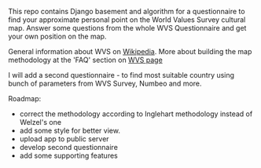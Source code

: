 This repo contains Django basement and algorithm for a questionnaire to find your approximate personal point on the World Values Survey cultural map. Answer some questions from the whole WVS Questionnaire and get your own position on the map.

General information about WVS on <a target="_blank" href="https://en.wikipedia.org/wiki/World_Values_Survey">Wikipedia</a>.
More about building the map methodology at the 'FAQ' section on <a target="_blank" href="http://www.worldvaluessurvey.org/WVSContents.jsp">WVS page</a>

I will add a second questionnaire - to find most suitable country using bunch of parameters from WVS Survey, Numbeo and more.

Roadmap:

- correct the methodology according to Inglehart methodology instead of Welzel's one
- add some style for better view.
- upload app to public server
- develop second questionnaire
- add some supporting features
